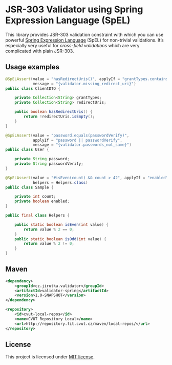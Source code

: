 JSR-303 Validator using Spring Expression Language (SpEL)
=========================================================

This library provides JSR-303 validation constraint with which you can use
powerful [Spring Expression Language](http://static.springsource.org/spring/docs/current/spring-framework-reference/html/expressions.html)
(SpEL) for non-trivial validations. It’s especially very useful for
_cross-field validations_ which are very complicated with plain JSR-303.


Usage examples
--------------

```java
@SpELAssert(value = "hasRedirectUris()", applyIf = "grantTypes.contains('auth_code')",
            message = "{validator.missing_redirect_uri}")
public class ClientDTO {

	private Collection<String> grantTypes;
	private Collection<String> redirectUris;

    public boolean hasRedirectUris() {
        return !redirectUris.isEmpty();
    }
}
```

```java
@SpELAssert(value = "password.equals(passwordVerify)",
            applyIf = "password || passwordVerify",
            message = "{validator.passwords_not_same}")
public class User {

    private String password;
    private String passwordVerify;
}
```

```java
@SpELAssert(value = "#isEven(count) && count > 42", applyIf = "enabled",
            helpers = Helpers.class)
public class Sample {

    private int count;
    private boolean enabled;
}

public final class Helpers {

    public static boolean isEven(int value) {
        return value % 2 == 0;
    }
    public static boolean isOdd(int value) {
        return value % 2 != 0;
    }
}
```


Maven
-----

```xml
<dependency>
    <groupId>cz.jirutka.validator</groupId>
    <artifactId>validator-spring</artifactId>
    <version>1.0-SNAPSHOT</version>
</dependency>

<repository>
    <id>cvut-local-repos</id>
    <name>CVUT Repository Local</name>
    <url>http://repository.fit.cvut.cz/maven/local-repos/</url>
</repository>
```


License
-------

This project is licensed under [MIT license](http://opensource.org/licenses/MIT).
